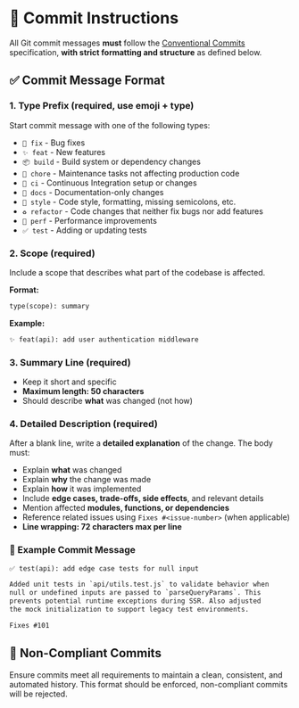 # 📜 Commit Instructions

All Git commit messages **must** follow the [Conventional Commits](https://www.conventionalcommits.org/) specification, **with strict formatting and structure** as defined below.

## ✅ Commit Message Format

### 1. Type Prefix (required, use emoji + type)

Start commit message with one of the following types:

- `🐛 fix` - Bug fixes
- `✨ feat` - New features
- `📦 build` - Build system or dependency changes
- `🔧 chore` - Maintenance tasks not affecting production code
- `👷 ci` - Continuous Integration setup or changes
- `📝 docs` - Documentation-only changes
- `🎨 style` - Code style, formatting, missing semicolons, etc.
- `♻️ refactor` - Code changes that neither fix bugs nor add features
- `🚀 perf` - Performance improvements
- `✅ test` - Adding or updating tests

### 2. Scope (required)

Include a scope that describes what part of the codebase is affected.

**Format:**

```txt
type(scope): summary
```

**Example:**

```txt
✨ feat(api): add user authentication middleware
```

### 3. Summary Line (required)

- Keep it short and specific
- **Maximum length: 50 characters**
- Should describe **what** was changed (not how)

### 4. Detailed Description (required)

After a blank line, write a **detailed explanation** of the change. The body must:

- Explain **what** was changed
- Explain **why** the change was made
- Explain **how** it was implemented
- Include **edge cases, trade-offs, side effects**, and relevant details
- Mention affected **modules, functions, or dependencies**
- Reference related issues using `Fixes #<issue-number>` (when applicable)
- **Line wrapping: 72 characters max per line**

### 📌 Example Commit Message

```txt
✅ test(api): add edge case tests for null input

Added unit tests in `api/utils.test.js` to validate behavior when
null or undefined inputs are passed to `parseQueryParams`. This
prevents potential runtime exceptions during SSR. Also adjusted
the mock initialization to support legacy test environments.

Fixes #101
```

## 🚫 Non-Compliant Commits

Ensure commits meet all requirements to maintain a clean, consistent, and automated history. This format should be enforced, non-compliant commits will be rejected.
